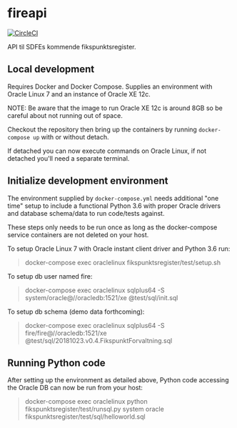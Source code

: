 # fireapi

[![CircleCI](https://circleci.com/gh/Septima/fikspunktsregister.svg?style=svg)](https://circleci.com/gh/Septima/fikspunktsregister)

API til SDFEs kommende fikspunktsregister.

## Local development

Requires Docker and Docker Compose. Supplies an environment with Oracle Linux 7 and an instance of Oracle XE 12c.

NOTE: Be aware that the image to run Oracle XE 12c is around 8GB so be careful about not running out of space.

Checkout the repository then bring up the containers by running `docker-compose up` with or without detach.

If detached you can now execute commands on Oracle Linux, if not detached you'll need a separate terminal.

## Initialize development environment

The environment supplied by `docker-compose.yml` needs additional "one time" setup to include a functional Python 3.6 with proper Oracle drivers and database schema/data to run code/tests against.

These steps only needs to be run once as long as the docker-compose service containers are not deleted on your host.

To setup Oracle Linux 7 with Oracle instant client driver and Python 3.6 run:
> docker-compose exec oraclelinux fikspunktsregister/test/setup.sh

To setup db user named fire:
> docker-compose exec oraclelinux sqlplus64 -S system/oracle@//oracledb:1521/xe @test/sql/init.sql

To setup db schema (demo data forthcoming):
> docker-compose exec oraclelinux sqlplus64 -S fire/fire@//oracledb:1521/xe @test/sql/20181023.v0.4.FikspunktForvaltning.sql

## Running Python code

After setting up the environment as detailed above, Python code accessing the Oracle DB can now be run from your host:

> docker-compose exec oraclelinux python fikspunktsregister/test/runsql.py system oracle fikspunktsregister/test/sql/helloworld.sql
